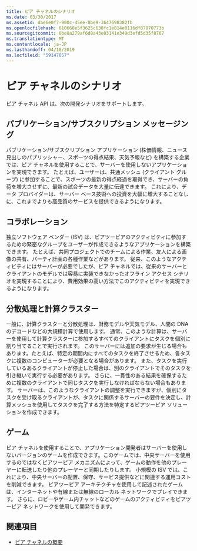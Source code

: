 ```yaml
---
title: ピア チャネルのシナリオ
ms.date: 03/30/2017
ms.assetid: dae6e0f7-900c-45ee-8be9-3647698382fb
ms.openlocfilehash: 610668e5f3625c638fc1e814e0116df87970773b
ms.sourcegitcommit: 0be8a279af6d8a43e03141e349d3efd5d35f8767
ms.translationtype: MT
ms.contentlocale: ja-JP
ms.lasthandoff: 04/18/2019
ms.locfileid: "59147057"
---
```

# <a name="peer-channel-scenarios"></a>ピア チャネルのシナリオ
ピア チャネル API は、次の開発シナリオをサポートします。  
  
## <a name="publicationsubscription-messaging"></a>パブリケーション/サブスクリプション メッセージング  
 パブリケーション/サブスクリプション アプリケーション (株価情報、ニュース見出しのパブリッシャー、スポーツの得点結果、天気予報など) を構築する企業では、ピア チャネルを使用することで、サーバーを使用しないアプリケーションを実現できます。 たとえば、ユーザーは、共通メッシュ (クライアント グループ) に参加することで、スポーツの最新の得点経過を取得でき、サーバーの負荷を増大させずに、最新の試合データを大量に伝達できます。 これにより、データ プロバイダーは、サーバー ベース技術への投資を大幅に増大することなしに、これまでよりも高品質のサービスを提供できるようになります。  
  
## <a name="collaboration"></a>コラボレーション  
 独立ソフトウェア ベンダー (ISV) は、ピアツーピアのアクティビティに参加するための緊密なグループをユーザーが作成できるようなアプリケーションを構築できます。 たとえば、共同プロジェクトでのチームによる作業、友人による画像の共有、パーティ計画の各種作業などがあります。 従来、このようなアクティビティにはサーバーが必要でしたが、ピア チャネルでは、従来のサーバーとクライアントのモデルでは容易に実装できなかったオフライン アクセス シナリオを実現することにより、費用効果の高い方法でこのアクティビティを実現できるようになります。  
  
## <a name="distributed-processing-and-compute-clusters"></a>分散処理と計算クラスター  
 一般に、計算クラスターと分散処理は、財務モデルや天気モデル、人間の DNA のデコードなどの大規模計算で使用します。 通常、このような計算は、サーバーを使用して計算クラスターに参加するすべてのクライアントにタスクを個別に割り当てることで実行されます。 このサーバーには追加の要求が生じる場合もあります。たとえば、特定の期間内にすべてのタスクを終了させるため、各タスクに複数のコンピューターが必要となる場合があります。 また、タスクを実行しているあるクライアントが停止した場合は、別のクライアントでそのタスクを引き継いで実行する必要があります。 さらに、一貫性のある結果を確保するために複数のクライアントで同じタスクを実行しなければならない場合もあります。 サーバーは、このようなクライアントの調整を実行できますが、個別にタスクを受け取るクライアントが、タスクに関係するサーバーの要件を決定し、計算メッシュを使用してタスクを完了する方法を特定するピアツーピア ソリューションを作成できます。  
  
## <a name="gaming"></a>ゲーム  
 ピア チャネルを使用することで、アプリケーション開発者はサーバーを使用しないバージョンのゲームを作成できます。このゲームでは、中央サーバーを使用するのではなくピアツーピア メカニズムによって、ゲームの動作を他のプレーヤーに転送したり他のプレーヤーと同期したりします。 小規模の ISV では、これにより、中央サーバーの配置、保守、サービス提供などに関連する運用コストを削減できます。 ピアツーピア アーキテクチャを使用して記述されたゲームは、インターネットや有線または無線のローカル ネットワークでプレイできます。 さらに、ロビーやゲーム内チャットなどのゲームのアクティビティをピアツーピア ネットワークを使用して開発できます。  
  
## <a name="see-also"></a>関連項目

- [ピア チャネルの概要](../../../../docs/framework/wcf/feature-details/peer-channel-concepts.md)
